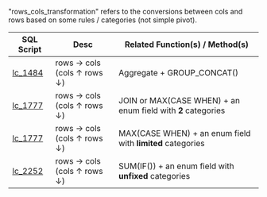 "rows_cols_transformation" refers to the conversions between cols and rows based on some rules / categories (not simple pivot).

| SQL Script  | Desc | Related Function(s) / Method(s) |
| ----------- | ---- | ------------------- |
| [lc_1484](https://github.com/irenejiazhou/sql_manual/blob/main/rows_cols_transformation/leetcode_Q1484_group_list_by_date.sql)|rows → cols (cols ↑ rows ↓) | Aggregate + GROUP_CONCAT()|
| [lc_1777](https://github.com/irenejiazhou/sql_manual/blob/main/rows_cols_transformation/leetcode_Q1777.sql)|rows → cols (cols ↑ rows ↓) | JOIN or MAX(CASE WHEN) + an enum field with <b>2</b> categories |
| [lc_1777](https://github.com/irenejiazhou/sql_manual/blob/main/rows_cols_transformation/leetcode_Q1777.sql)|rows → cols (cols ↑ rows ↓) | MAX(CASE WHEN) + an enum field with <b>limited</b> categories |
| [lc_2252]()|rows → cols (cols ↑ rows ↓) | SUM(IF()) + an enum field with <b>unfixed</b> categories |
